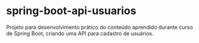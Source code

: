 # spring-boot-api-usuarios
Projeto para desenvolvimento prático do conteúdo aprendido durante curso de Spring Boot, criando uma API para cadastro de usuários.
